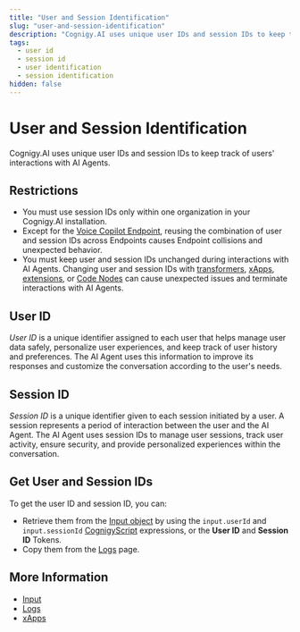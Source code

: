 ```yaml
---
title: "User and Session Identification"
slug: "user-and-session-identification"
description: "Cognigy.AI uses unique user IDs and session IDs to keep track of users' interactions with AI Agents."
tags:
  - user id
  - session id
  - user identification
  - session identification
hidden: false
---
```


# User and Session Identification

Cognigy.AI uses unique user IDs and session IDs to keep track of users' interactions with AI Agents.

## Restrictions

- You must use session IDs only within one organization in your Cognigy.AI installation.
- Except for the [Voice Copilot Endpoint](../../ai/deploy/endpoint-reference/voice-copilot.md), reusing the combination of user and session IDs across Endpoints causes Endpoint collisions and unexpected behavior.
- You must keep user and session IDs unchanged during interactions with AI Agents. Changing user and session IDs with [transformers](../deploy/endpoints/transformers/overview.md), [xApps](../../xApps/overview.md), [extensions](../build/extensions.md), or [Code Nodes](../build/node-reference/basic/code/overview.md) can cause unexpected issues and terminate interactions with AI Agents.

## User ID

_User ID_ is a unique identifier assigned to each user that helps manage user data safely, personalize user experiences, and keep track of user history and preferences. The AI Agent uses this information to improve its responses and customize the conversation according to the user's needs.

## Session ID

_Session ID_ is a unique identifier given to each session initiated by a user. A session represents a period of interaction between the user and the AI Agent. The AI Agent uses session IDs to manage user sessions, track user activity, ensure security, and provide personalized experiences within the conversation.

## Get User and Session IDs

To get the user ID and session ID, you can:

- Retrieve them from the [Input object](../build/ai-agent-memory/input.md) by using the `input.userId` and `input.sessionId` [CognigyScript](../build/cognigyscript.md) expressions, or the **User ID** and **Session ID** Tokens.
- Copy them from the [Logs](../test/logs.md) page.

## More Information

- [Input](../build/ai-agent-memory/input.md)
- [Logs](../test/logs.md)
- [xApps](../../xApps/overview.md)
